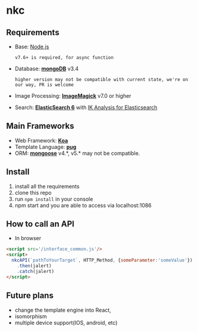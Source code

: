 # nkc

## Requirements
- Base: [Node.js](https://nodejs.org)

      v7.6+ is required, for async function
      
- Database: **[mongoDB](https://www.mongodb.com)** v3.4

      higher version may not be compatible with current state, we're on our way, PR is welcome
 
- Image Processing: **[ImageMagick](https://www.imagemagick.org)** v7.0 or higher
- Search: **[ElasticSearch 6](https://elastic.co)** with [IK Analysis for Elasticsearch](https://github.com/medcl/elasticsearch-analysis-ik)

## Main Frameworks
- Web Framework: **[Koa](http://koajs.com)**
- Template Language: **[pug](https://pugjs.org)**
- ORM: **[mongoose](https://www.mongoosejs.com)** v4.\*, v5.\* may not be compatible.

## Install

1. install all the requirements
2. clone this repo
3. run `npm install` in your console
4. npm start and you are able to access via localhost:1086

## How to call an API
- In browser

```html
<script src='/interface_common.js'/>
<script>
  nkcAPI(`pathToYourTarget`, HTTP_Method, {someParameter:'someValue'})
    .then(jalert)
    .catch(jalert)
</script>
```

## Future plans
- change the template engine into React, 
- isomorphism
- multiple device support(IOS, android, etc)

